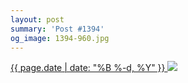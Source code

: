 ```yaml
---
layout: post
summary: 'Post #1394'
og_image: 1394-960.jpg
---
```


<p>
 <time>
  <a href="/1394">
   {{ page.date | date: "%B %-d, %Y" }}
  </a>
 </time>
 <a href="/1394">
  <img data-taken="5/27/2021" sizes="(min-width: 700px) 50vw, calc(100vw - 2rem)" src="{{ site.assets_url }}/1394-480.jpg" srcset="{{ site.assets_url }}/1394-240.jpg 240w, {{ site.assets_url }}/1394-480.jpg 480w, {{ site.assets_url }}/1394-720.jpg 720w, {{ site.assets_url }}/1394-960.jpg 960w"/>
 </a>
</p>
